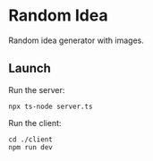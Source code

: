 # Random Idea

Random idea generator with images.

## Launch

Run the server:

```
npx ts-node server.ts
```

Run the client:

```
cd ./client
npm run dev
```